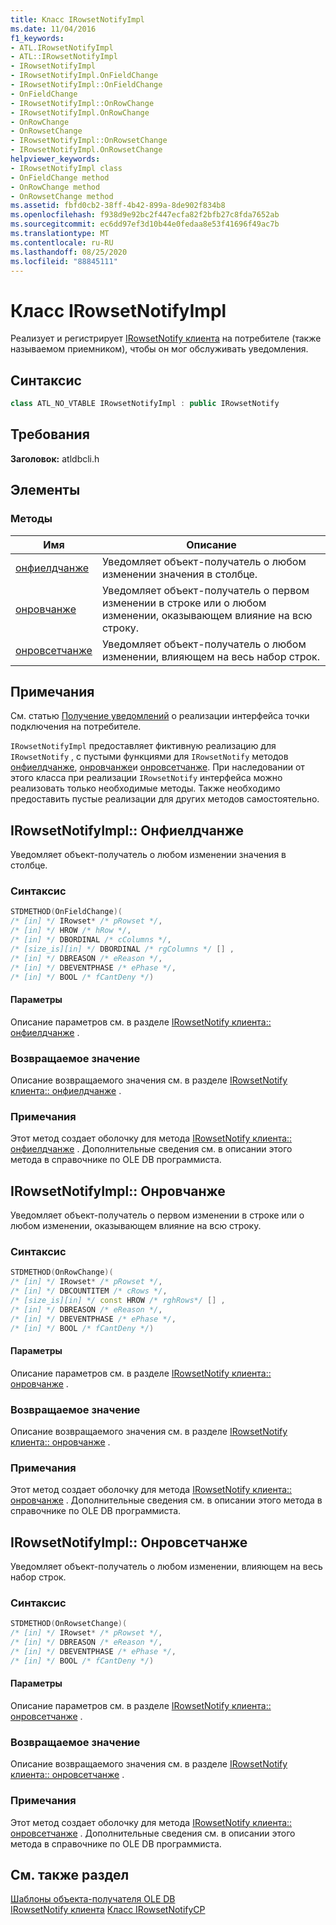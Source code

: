 ```yaml
---
title: Класс IRowsetNotifyImpl
ms.date: 11/04/2016
f1_keywords:
- ATL.IRowsetNotifyImpl
- ATL::IRowsetNotifyImpl
- IRowsetNotifyImpl
- IRowsetNotifyImpl.OnFieldChange
- IRowsetNotifyImpl::OnFieldChange
- OnFieldChange
- IRowsetNotifyImpl::OnRowChange
- IRowsetNotifyImpl.OnRowChange
- OnRowChange
- OnRowsetChange
- IRowsetNotifyImpl::OnRowsetChange
- IRowsetNotifyImpl.OnRowsetChange
helpviewer_keywords:
- IRowsetNotifyImpl class
- OnFieldChange method
- OnRowChange method
- OnRowsetChange method
ms.assetid: fbfd0cb2-38ff-4b42-899a-8de902f834b8
ms.openlocfilehash: f938d9e92bc2f447ecfa82f2bfb27c8fda7652ab
ms.sourcegitcommit: ec6dd97ef3d10b44e0fedaa8e53f41696f49ac7b
ms.translationtype: MT
ms.contentlocale: ru-RU
ms.lasthandoff: 08/25/2020
ms.locfileid: "88845111"
---
```

# <a name="irowsetnotifyimpl-class"></a>Класс IRowsetNotifyImpl

Реализует и регистрирует [IRowsetNotify клиента](/previous-versions/windows/desktop/ms712959(v=vs.85)) на потребителе (также называемом приемником), чтобы он мог обслуживать уведомления.

## <a name="syntax"></a>Синтаксис

```cpp
class ATL_NO_VTABLE IRowsetNotifyImpl : public IRowsetNotify
```

## <a name="requirements"></a>Требования

**Заголовок:** atldbcli.h

## <a name="members"></a>Элементы

### <a name="methods"></a>Методы

| Имя | Описание |
|-|-|
|[онфиелдчанже](#onfieldchange)|Уведомляет объект-получатель о любом изменении значения в столбце.|
|[онровчанже](#onrowchange)|Уведомляет объект-получатель о первом изменении в строке или о любом изменении, оказывающем влияние на всю строку.|
|[онровсетчанже](#onrowsetchange)|Уведомляет объект-получатель о любом изменении, влияющем на весь набор строк.|

## <a name="remarks"></a>Примечания

См. статью [Получение уведомлений](../../data/oledb/receiving-notifications.md) о реализации интерфейса точки подключения на потребителе.

`IRowsetNotifyImpl` предоставляет фиктивную реализацию для `IRowsetNotify` , с пустыми функциями для `IRowsetNotify` методов [онфиелдчанже](/previous-versions/windows/desktop/ms715961(v=vs.85)), [онровчанже](/previous-versions/windows/desktop/ms722694(v=vs.85))и [онровсетчанже](/previous-versions/windows/desktop/ms722669(v=vs.85)). При наследовании от этого класса при реализации `IRowsetNotify` интерфейса можно реализовать только необходимые методы. Также необходимо предоставить пустые реализации для других методов самостоятельно.

## <a name="irowsetnotifyimplonfieldchange"></a><a name="onfieldchange"></a> IRowsetNotifyImpl:: Онфиелдчанже

Уведомляет объект-получатель о любом изменении значения в столбце.

### <a name="syntax"></a>Синтаксис

```cpp
STDMETHOD(OnFieldChange)(
/* [in] */ IRowset* /* pRowset */,
/* [in] */ HROW /* hRow */,
/* [in] */ DBORDINAL /* cColumns */,
/* [size_is][in] */ DBORDINAL /* rgColumns */ [] ,
/* [in] */ DBREASON /* eReason */,
/* [in] */ DBEVENTPHASE /* ePhase */,
/* [in] */ BOOL /* fCantDeny */)
```

#### <a name="parameters"></a>Параметры

Описание параметров см. в разделе [IRowsetNotify клиента:: онфиелдчанже](/previous-versions/windows/desktop/ms715961(v=vs.85)) .

### <a name="return-value"></a>Возвращаемое значение

Описание возвращаемого значения см. в разделе [IRowsetNotify клиента:: онфиелдчанже](/previous-versions/windows/desktop/ms715961(v=vs.85)) .

### <a name="remarks"></a>Примечания

Этот метод создает оболочку для метода [IRowsetNotify клиента:: онфиелдчанже](/previous-versions/windows/desktop/ms715961(v=vs.85)) . Дополнительные сведения см. в описании этого метода в справочнике по OLE DB программиста.

## <a name="irowsetnotifyimplonrowchange"></a><a name="onrowchange"></a> IRowsetNotifyImpl:: Онровчанже

Уведомляет объект-получатель о первом изменении в строке или о любом изменении, оказывающем влияние на всю строку.

### <a name="syntax"></a>Синтаксис

```cpp
STDMETHOD(OnRowChange)(
/* [in] */ IRowset* /* pRowset */,
/* [in] */ DBCOUNTITEM /* cRows */,
/* [size_is][in] */ const HROW /* rghRows*/ [] ,
/* [in] */ DBREASON /* eReason */,
/* [in] */ DBEVENTPHASE /* ePhase */,
/* [in] */ BOOL /* fCantDeny */)
```

#### <a name="parameters"></a>Параметры

Описание параметров см. в разделе [IRowsetNotify клиента:: онровчанже](/previous-versions/windows/desktop/ms722694(v=vs.85)) .

### <a name="return-value"></a>Возвращаемое значение

Описание возвращаемого значения см. в разделе [IRowsetNotify клиента:: онровчанже](/previous-versions/windows/desktop/ms722694(v=vs.85)) .

### <a name="remarks"></a>Примечания

Этот метод создает оболочку для метода [IRowsetNotify клиента:: онровчанже](/previous-versions/windows/desktop/ms722694(v=vs.85)) . Дополнительные сведения см. в описании этого метода в справочнике по OLE DB программиста.

## <a name="irowsetnotifyimplonrowsetchange"></a><a name="onrowsetchange"></a> IRowsetNotifyImpl:: Онровсетчанже

Уведомляет объект-получатель о любом изменении, влияющем на весь набор строк.

### <a name="syntax"></a>Синтаксис

```cpp
STDMETHOD(OnRowsetChange)(
/* [in] */ IRowset* /* pRowset */,
/* [in] */ DBREASON /* eReason */,
/* [in] */ DBEVENTPHASE /* ePhase */,
/* [in] */ BOOL /* fCantDeny */)
```

#### <a name="parameters"></a>Параметры

Описание параметров см. в разделе [IRowsetNotify клиента:: онровсетчанже](/previous-versions/windows/desktop/ms722669(v=vs.85)) .

### <a name="return-value"></a>Возвращаемое значение

Описание возвращаемого значения см. в разделе [IRowsetNotify клиента:: онровсетчанже](/previous-versions/windows/desktop/ms722669(v=vs.85)) .

### <a name="remarks"></a>Примечания

Этот метод создает оболочку для метода [IRowsetNotify клиента:: онровсетчанже](/previous-versions/windows/desktop/ms722669(v=vs.85)) . Дополнительные сведения см. в описании этого метода в справочнике по OLE DB программиста.

## <a name="see-also"></a>См. также раздел

[Шаблоны объекта-получателя OLE DB](../../data/oledb/ole-db-consumer-templates-cpp.md)<br/>
[IRowsetNotify клиента](/previous-versions/windows/desktop/ms712959(v=vs.85)) 
 [Класс IRowsetNotifyCP](../../data/oledb/irowsetnotifycp-class.md)
